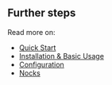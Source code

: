 ## Further steps

Read more on:

- [Quick Start](../#quick-start)
- [Installation & Basic Usage](./installation-basic-usage.md)
- [Configuration](./configuration.md)
- [Nocks](./nocks.md)
